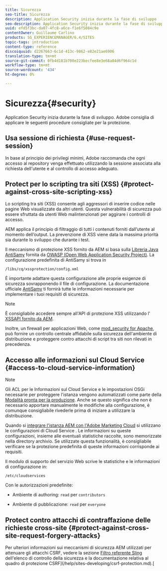```yaml
---
title: Sicurezza
seo-title: Sicurezza
description: Application Security inizia durante la fase di sviluppo
seo-description: Application Security inizia durante la fase di sviluppo
uuid: efd5f3bc-da07-4fc8-a6ce-f1e6f5084c9e
contentOwner: Guillaume Carlino
products: SG_EXPERIENCEMANAGER/6.4/SITES
topic-tags: introduction
content-type: reference
discoiquuid: d2267663-6c1d-413c-9862-e82e21ae6906
translation-type: tm+mt
source-git-commit: 0fb4d181b700e223becfee8e3e68a84d6f964c1d
workflow-type: tm+mt
source-wordcount: '434'
ht-degree: 0%

---
```



# Sicurezza{#security}

Application Security inizia durante la fase di sviluppo.  Adobe consiglia di applicare le seguenti procedure consigliate per la protezione.

## Usa sessione di richiesta {#use-request-session}

In base al principio dei privilegi minimi,  Adobe raccomanda che ogni accesso al repository venga effettuato utilizzando la sessione associata alla richiesta dell&#39;utente e al controllo di accesso adeguato.

## Protect per lo scripting tra siti (XSS) {#protect-against-cross-site-scripting-xss}

Lo scripting tra siti (XSS) consente agli aggressori di inserire codice nelle pagine Web visualizzate da altri utenti. Questa vulnerabilità di sicurezza può essere sfruttata da utenti Web malintenzionati per aggirare i controlli di accesso.

AEM applica il principio di filtraggio di tutti i contenuti forniti dall’utente al momento dell’output. La prevenzione di XSS viene data la massima priorità sia durante lo sviluppo che durante i test.

Il meccanismo di protezione XSS fornito da AEM si basa sulla [Libreria Java AntiSamy](https://www.owasp.org/index.php/Category:OWASP_AntiSamy_Project) fornita da [OWASP (Open Web Application Security Project)](https://www.owasp.org/). La configurazione predefinita di AntiSamy si trova in

`/libs/cq/xssprotection/config.xml`

È importante adattare questa configurazione alle proprie esigenze di sicurezza sovrapponendo il file di configurazione. La documentazione ufficiale [AntiSamy](https://www.owasp.org/index.php/Category:OWASP_AntiSamy_Project) ti fornirà tutte le informazioni necessarie per implementare i tuoi requisiti di sicurezza.

>[!NOTE]
>
>È consigliabile accedere sempre all&#39;API di protezione XSS utilizzando l&#39; [XSSAPI fornito da AEM](https://helpx.adobe.com/experience-manager/6-4/sites/developing/using/reference-materials/javadoc/com/adobe/granite/xss/XSSAPI.html).

Inoltre, un firewall per applicazioni Web, come [mod_security for Apache](https://www.modsecurity.org), può fornire un controllo centrale affidabile sulla sicurezza dell&#39;ambiente di distribuzione e proteggere contro attacchi di script tra siti non rilevati in precedenza.

## Accesso alle informazioni sul Cloud Service {#access-to-cloud-service-information}

>[!NOTE]
>
>Gli ACL per le Informazioni sul Cloud Service e le impostazioni OSGi necessarie per proteggere l&#39;istanza vengono automatizzati come parte della [Modalità pronta per la produzione](/help/sites-administering/production-ready.md). Anche se questo significa che non è necessario apportare manualmente le modifiche alla configurazione, è comunque consigliabile rivederle prima di iniziare a utilizzare la distribuzione.

Quando si [integrare l&#39;istanza AEM con l&#39;Adobe Marketing Cloud](/help/sites-administering/marketing-cloud.md) si utilizzano le configurazioni di Cloud Service [](/help/sites-developing/extending-cloud-config.md). Le informazioni su queste configurazioni, insieme alle eventuali statistiche raccolte, sono memorizzate nella directory archivio. Se utilizzate questa funzionalità, è consigliabile verificare se la protezione predefinita di queste informazioni corrisponde ai requisiti.

Il modulo di supporto del servizio Web scrive le statistiche e le informazioni di configurazione in:

`/etc/cloudservices`

Con le autorizzazioni predefinite:

* Ambiente di authoring: `read` per `contributors`

* Ambiente di pubblicazione: `read` per `everyone`

## Protect contro attacchi di contraffazione delle richieste cross-site {#protect-against-cross-site-request-forgery-attacks}

Per ulteriori informazioni sui meccanismi di sicurezza AEM utilizzati per attenuare gli attacchi CSRF, vedere la sezione [Filtro referente Sling](/help/sites-administering/security-checklist.md#protect-against-cross-site-request-forgery) dell&#39;elenco di controllo della sicurezza e la documentazione relativa al quadro di protezione CSRF](/help/sites-developing/csrf-protection.md).[